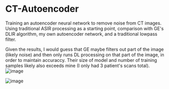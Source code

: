 # CT-Autoencoder
Training an autoencoder neural network to remove noise from CT images.
Using traditional ASIR processing as a starting point, comparison with GE's DLIR algorithm, my own autoencoder network, and a traditional lowpass filter.

Given the results, I would guess that GE maybe filters out part of the image (likely noise) and then only runs DL processing on that part of the image, in order to maintain accuraccy. Their size of model and number of training samples likely also exceeds mine (I only had 3 patient's scans total). 
![image](https://github.com/user-attachments/assets/74fc2abc-9ba0-4ab5-8a64-63e6692bf518)

![image](https://github.com/user-attachments/assets/bc5a3041-d3dd-41bd-bb5c-ca39b930cf4f)
